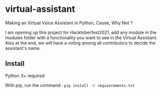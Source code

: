 # virtual-assistant
Making an Virtual Voice Assistant in Python, Cause, Why Not ?

I am opening up this project for Hacktoberfest2021, add any module in the modules folder with a functionality you want to see in the Virtual Assistant. Also at the end, we will have a voting among all contributors to decide the assistant's name.


## Install
Python 3+ required

With pip, run the command : `pip install -r requierements.txt`